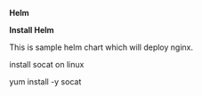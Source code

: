 **Helm**

**Install Helm**


This is sample helm chart which will deploy nginx. 



install socat on linux

yum install -y socat

